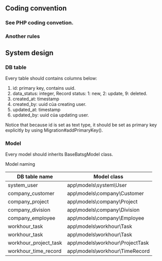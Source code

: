 ## Coding convention

### See PHP coding convetion.

### Another rules

## System design

### DB table
Every table should contains columns below:
   1. id: primary key, contains uuid.
   1. data_status: integer, Record status: 1: new, 2: update, 9: deleted.
   1. created_at: timestamp
   1. created_by: uuid của creating user.
   1. updated_at: timestamp
   1. updated_by: uuid của updating user.

Notice that because id is set as text type, it should be set as primary key explicitly by using Migration#addPrimaryKey().

### Model

Every model should inherits BaseBatsgModel class.

Model naming

| DB table name | Model class |
|---|---|
| system_user | app\models\system\User |
| company_customer | app\models\company\Customer |
| company_project | app\models\company\Project |
| company_division | app\models\company\Division |
| company_employee | app\models\company\Employee |
| workhour_task | app\models\workhour\Task |
| workhour_task | app\models\workhour\Task |
| workhour_project_task | app\models\workhour\ProjectTask |
| workhour_time_record | app\models\workhour\TimeRecord |
